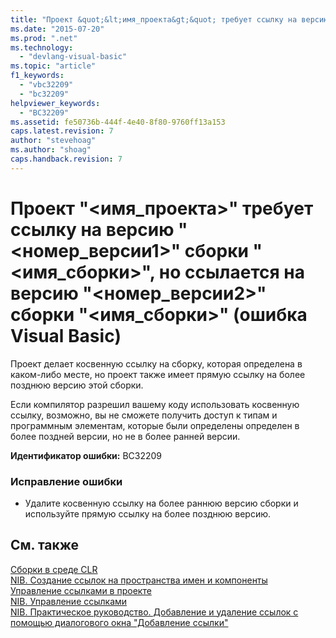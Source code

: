 ```yaml
---
title: "Проект &quot;&lt;имя_проекта&gt;&quot; требует ссылку на версию &quot;&lt;номер_версии1&gt;&quot; сборки &quot;&lt;имя_сборки&gt;&quot;, но ссылается на версию &quot;&lt;номер_версии2&gt;&quot; сборки &quot;&lt;имя_сборки&gt;&quot; (ошибка Visual Basic) | Microsoft Docs"
ms.date: "2015-07-20"
ms.prod: ".net"
ms.technology: 
  - "devlang-visual-basic"
ms.topic: "article"
f1_keywords: 
  - "vbc32209"
  - "bc32209"
helpviewer_keywords: 
  - "BC32209"
ms.assetid: fe50736b-444f-4e40-8f80-9760ff13a153
caps.latest.revision: 7
author: "stevehoag"
ms.author: "shoag"
caps.handback.revision: 7
---
```

# Проект &quot;&lt;имя_проекта&gt;&quot; требует ссылку на версию &quot;&lt;номер_версии1&gt;&quot; сборки &quot;&lt;имя_сборки&gt;&quot;, но ссылается на версию &quot;&lt;номер_версии2&gt;&quot; сборки &quot;&lt;имя_сборки&gt;&quot; (ошибка Visual Basic)
Проект делает косвенную ссылку на сборку, которая определена в каком\-либо месте, но проект также имеет прямую ссылку на более позднюю версию этой сборки.  
  
 Если компилятор разрешил вашему коду использовать косвенную ссылку, возможно, вы не сможете получить доступ к типам и программным элементам, которые были определены определен в более поздней версии, но не в более ранней версии.  
  
 **Идентификатор ошибки:** BC32209  
  
### Исправление ошибки  
  
-   Удалите косвенную ссылку на более раннюю версию сборки и используйте прямую ссылку на более позднюю версию.  
  
## См. также  
 [Сборки в среде CLR](../Topic/Assemblies%20in%20the%20Common%20Language%20Runtime.md)   
 [NIB. Создание ссылок на пространства имен и компоненты](http://msdn.microsoft.com/ru-ru/568fa759-796b-44cd-bf5e-1cf8de6e38fd)   
 [Управление ссылками в проекте](/visual-studio/ide/managing-references-in-a-project)   
 [NIB. Управление ссылками](http://msdn.microsoft.com/ru-ru/910912ce-0dc9-4569-9274-32c44a20cb2c)   
 [NIB. Практическое руководство. Добавление и удаление ссылок с помощью диалогового окна "Добавление ссылки"](http://msdn.microsoft.com/ru-ru/3bd75d61-f00c-47c0-86a2-dd1f20e231c9)